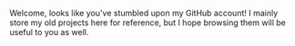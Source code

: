 Welcome, looks like you've stumbled upon my GitHub account!
I mainly store my old projects here for reference, but I hope browsing them will be useful to you as well.
